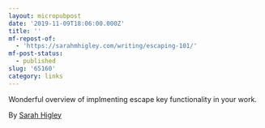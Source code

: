 ```yaml
---
layout: micropubpost
date: '2019-11-09T18:06:00.000Z'
title: ''
mf-repost-of:
  - 'https://sarahmhigley.com/writing/escaping-101/'
mf-post-status:
  - published
slug: '65160'
category: links
---
```

Wonderful overview of implmenting escape key functionality in your work.

By [Sarah Higley](https://sarahmhigley.com)
